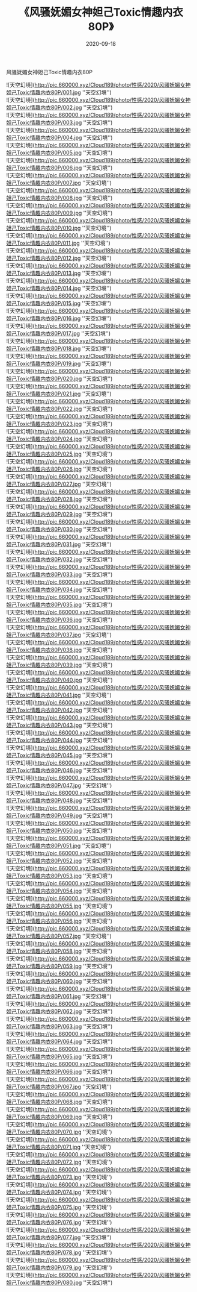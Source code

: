 ﻿---
layout: post
title:  《风骚妩媚女神妲己Toxic情趣内衣80P》
date:   2020-09-18
img: http://pic.660000.xyz/Cloud189/photo/性感/2020/风骚妩媚女神妲己Toxic情趣内衣80P/000.jpg
categories: [美女, 性感, 泳衣]
---

风骚妩媚女神妲己Toxic情趣内衣80P



![天空幻境](http://pic.660000.xyz/Cloud189/photo/性感/2020/风骚妩媚女神妲己Toxic情趣内衣80P/001.jpg ''天空幻境'') <br>
![天空幻境](http://pic.660000.xyz/Cloud189/photo/性感/2020/风骚妩媚女神妲己Toxic情趣内衣80P/002.jpg ''天空幻境'') <br>
![天空幻境](http://pic.660000.xyz/Cloud189/photo/性感/2020/风骚妩媚女神妲己Toxic情趣内衣80P/003.jpg ''天空幻境'') <br>
![天空幻境](http://pic.660000.xyz/Cloud189/photo/性感/2020/风骚妩媚女神妲己Toxic情趣内衣80P/004.jpg ''天空幻境'') <br>
![天空幻境](http://pic.660000.xyz/Cloud189/photo/性感/2020/风骚妩媚女神妲己Toxic情趣内衣80P/005.jpg ''天空幻境'') <br>
![天空幻境](http://pic.660000.xyz/Cloud189/photo/性感/2020/风骚妩媚女神妲己Toxic情趣内衣80P/006.jpg ''天空幻境'') <br>
![天空幻境](http://pic.660000.xyz/Cloud189/photo/性感/2020/风骚妩媚女神妲己Toxic情趣内衣80P/007.jpg ''天空幻境'') <br>
![天空幻境](http://pic.660000.xyz/Cloud189/photo/性感/2020/风骚妩媚女神妲己Toxic情趣内衣80P/008.jpg ''天空幻境'') <br>
![天空幻境](http://pic.660000.xyz/Cloud189/photo/性感/2020/风骚妩媚女神妲己Toxic情趣内衣80P/009.jpg ''天空幻境'') <br>
![天空幻境](http://pic.660000.xyz/Cloud189/photo/性感/2020/风骚妩媚女神妲己Toxic情趣内衣80P/010.jpg ''天空幻境'') <br>
![天空幻境](http://pic.660000.xyz/Cloud189/photo/性感/2020/风骚妩媚女神妲己Toxic情趣内衣80P/011.jpg ''天空幻境'') <br>
![天空幻境](http://pic.660000.xyz/Cloud189/photo/性感/2020/风骚妩媚女神妲己Toxic情趣内衣80P/012.jpg ''天空幻境'') <br>
![天空幻境](http://pic.660000.xyz/Cloud189/photo/性感/2020/风骚妩媚女神妲己Toxic情趣内衣80P/013.jpg ''天空幻境'') <br>
![天空幻境](http://pic.660000.xyz/Cloud189/photo/性感/2020/风骚妩媚女神妲己Toxic情趣内衣80P/014.jpg ''天空幻境'') <br>
![天空幻境](http://pic.660000.xyz/Cloud189/photo/性感/2020/风骚妩媚女神妲己Toxic情趣内衣80P/015.jpg ''天空幻境'') <br>
![天空幻境](http://pic.660000.xyz/Cloud189/photo/性感/2020/风骚妩媚女神妲己Toxic情趣内衣80P/016.jpg ''天空幻境'') <br>
![天空幻境](http://pic.660000.xyz/Cloud189/photo/性感/2020/风骚妩媚女神妲己Toxic情趣内衣80P/017.jpg ''天空幻境'') <br>
![天空幻境](http://pic.660000.xyz/Cloud189/photo/性感/2020/风骚妩媚女神妲己Toxic情趣内衣80P/018.jpg ''天空幻境'') <br>
![天空幻境](http://pic.660000.xyz/Cloud189/photo/性感/2020/风骚妩媚女神妲己Toxic情趣内衣80P/019.jpg ''天空幻境'') <br>
![天空幻境](http://pic.660000.xyz/Cloud189/photo/性感/2020/风骚妩媚女神妲己Toxic情趣内衣80P/020.jpg ''天空幻境'') <br>
![天空幻境](http://pic.660000.xyz/Cloud189/photo/性感/2020/风骚妩媚女神妲己Toxic情趣内衣80P/021.jpg ''天空幻境'') <br>
![天空幻境](http://pic.660000.xyz/Cloud189/photo/性感/2020/风骚妩媚女神妲己Toxic情趣内衣80P/022.jpg ''天空幻境'') <br>
![天空幻境](http://pic.660000.xyz/Cloud189/photo/性感/2020/风骚妩媚女神妲己Toxic情趣内衣80P/023.jpg ''天空幻境'') <br>
![天空幻境](http://pic.660000.xyz/Cloud189/photo/性感/2020/风骚妩媚女神妲己Toxic情趣内衣80P/024.jpg ''天空幻境'') <br>
![天空幻境](http://pic.660000.xyz/Cloud189/photo/性感/2020/风骚妩媚女神妲己Toxic情趣内衣80P/025.jpg ''天空幻境'') <br>
![天空幻境](http://pic.660000.xyz/Cloud189/photo/性感/2020/风骚妩媚女神妲己Toxic情趣内衣80P/026.jpg ''天空幻境'') <br>
![天空幻境](http://pic.660000.xyz/Cloud189/photo/性感/2020/风骚妩媚女神妲己Toxic情趣内衣80P/027.jpg ''天空幻境'') <br>
![天空幻境](http://pic.660000.xyz/Cloud189/photo/性感/2020/风骚妩媚女神妲己Toxic情趣内衣80P/028.jpg ''天空幻境'') <br>
![天空幻境](http://pic.660000.xyz/Cloud189/photo/性感/2020/风骚妩媚女神妲己Toxic情趣内衣80P/029.jpg ''天空幻境'') <br>
![天空幻境](http://pic.660000.xyz/Cloud189/photo/性感/2020/风骚妩媚女神妲己Toxic情趣内衣80P/030.jpg ''天空幻境'') <br>
![天空幻境](http://pic.660000.xyz/Cloud189/photo/性感/2020/风骚妩媚女神妲己Toxic情趣内衣80P/031.jpg ''天空幻境'') <br>
![天空幻境](http://pic.660000.xyz/Cloud189/photo/性感/2020/风骚妩媚女神妲己Toxic情趣内衣80P/032.jpg ''天空幻境'') <br>
![天空幻境](http://pic.660000.xyz/Cloud189/photo/性感/2020/风骚妩媚女神妲己Toxic情趣内衣80P/033.jpg ''天空幻境'') <br>
![天空幻境](http://pic.660000.xyz/Cloud189/photo/性感/2020/风骚妩媚女神妲己Toxic情趣内衣80P/034.jpg ''天空幻境'') <br>
![天空幻境](http://pic.660000.xyz/Cloud189/photo/性感/2020/风骚妩媚女神妲己Toxic情趣内衣80P/035.jpg ''天空幻境'') <br>
![天空幻境](http://pic.660000.xyz/Cloud189/photo/性感/2020/风骚妩媚女神妲己Toxic情趣内衣80P/036.jpg ''天空幻境'') <br>
![天空幻境](http://pic.660000.xyz/Cloud189/photo/性感/2020/风骚妩媚女神妲己Toxic情趣内衣80P/037.jpg ''天空幻境'') <br>
![天空幻境](http://pic.660000.xyz/Cloud189/photo/性感/2020/风骚妩媚女神妲己Toxic情趣内衣80P/038.jpg ''天空幻境'') <br>
![天空幻境](http://pic.660000.xyz/Cloud189/photo/性感/2020/风骚妩媚女神妲己Toxic情趣内衣80P/039.jpg ''天空幻境'') <br>
![天空幻境](http://pic.660000.xyz/Cloud189/photo/性感/2020/风骚妩媚女神妲己Toxic情趣内衣80P/040.jpg ''天空幻境'') <br>
![天空幻境](http://pic.660000.xyz/Cloud189/photo/性感/2020/风骚妩媚女神妲己Toxic情趣内衣80P/041.jpg ''天空幻境'') <br>
![天空幻境](http://pic.660000.xyz/Cloud189/photo/性感/2020/风骚妩媚女神妲己Toxic情趣内衣80P/042.jpg ''天空幻境'') <br>
![天空幻境](http://pic.660000.xyz/Cloud189/photo/性感/2020/风骚妩媚女神妲己Toxic情趣内衣80P/043.jpg ''天空幻境'') <br>
![天空幻境](http://pic.660000.xyz/Cloud189/photo/性感/2020/风骚妩媚女神妲己Toxic情趣内衣80P/044.jpg ''天空幻境'') <br>
![天空幻境](http://pic.660000.xyz/Cloud189/photo/性感/2020/风骚妩媚女神妲己Toxic情趣内衣80P/045.jpg ''天空幻境'') <br>
![天空幻境](http://pic.660000.xyz/Cloud189/photo/性感/2020/风骚妩媚女神妲己Toxic情趣内衣80P/046.jpg ''天空幻境'') <br>
![天空幻境](http://pic.660000.xyz/Cloud189/photo/性感/2020/风骚妩媚女神妲己Toxic情趣内衣80P/047.jpg ''天空幻境'') <br>
![天空幻境](http://pic.660000.xyz/Cloud189/photo/性感/2020/风骚妩媚女神妲己Toxic情趣内衣80P/048.jpg ''天空幻境'') <br>
![天空幻境](http://pic.660000.xyz/Cloud189/photo/性感/2020/风骚妩媚女神妲己Toxic情趣内衣80P/049.jpg ''天空幻境'') <br>
![天空幻境](http://pic.660000.xyz/Cloud189/photo/性感/2020/风骚妩媚女神妲己Toxic情趣内衣80P/050.jpg ''天空幻境'') <br>
![天空幻境](http://pic.660000.xyz/Cloud189/photo/性感/2020/风骚妩媚女神妲己Toxic情趣内衣80P/051.jpg ''天空幻境'') <br>
![天空幻境](http://pic.660000.xyz/Cloud189/photo/性感/2020/风骚妩媚女神妲己Toxic情趣内衣80P/052.jpg ''天空幻境'') <br>
![天空幻境](http://pic.660000.xyz/Cloud189/photo/性感/2020/风骚妩媚女神妲己Toxic情趣内衣80P/053.jpg ''天空幻境'') <br>
![天空幻境](http://pic.660000.xyz/Cloud189/photo/性感/2020/风骚妩媚女神妲己Toxic情趣内衣80P/054.jpg ''天空幻境'') <br>
![天空幻境](http://pic.660000.xyz/Cloud189/photo/性感/2020/风骚妩媚女神妲己Toxic情趣内衣80P/055.jpg ''天空幻境'') <br>
![天空幻境](http://pic.660000.xyz/Cloud189/photo/性感/2020/风骚妩媚女神妲己Toxic情趣内衣80P/056.jpg ''天空幻境'') <br>
![天空幻境](http://pic.660000.xyz/Cloud189/photo/性感/2020/风骚妩媚女神妲己Toxic情趣内衣80P/057.jpg ''天空幻境'') <br>
![天空幻境](http://pic.660000.xyz/Cloud189/photo/性感/2020/风骚妩媚女神妲己Toxic情趣内衣80P/058.jpg ''天空幻境'') <br>
![天空幻境](http://pic.660000.xyz/Cloud189/photo/性感/2020/风骚妩媚女神妲己Toxic情趣内衣80P/059.jpg ''天空幻境'') <br>
![天空幻境](http://pic.660000.xyz/Cloud189/photo/性感/2020/风骚妩媚女神妲己Toxic情趣内衣80P/060.jpg ''天空幻境'') <br>
![天空幻境](http://pic.660000.xyz/Cloud189/photo/性感/2020/风骚妩媚女神妲己Toxic情趣内衣80P/061.jpg ''天空幻境'') <br>
![天空幻境](http://pic.660000.xyz/Cloud189/photo/性感/2020/风骚妩媚女神妲己Toxic情趣内衣80P/062.jpg ''天空幻境'') <br>
![天空幻境](http://pic.660000.xyz/Cloud189/photo/性感/2020/风骚妩媚女神妲己Toxic情趣内衣80P/063.jpg ''天空幻境'') <br>
![天空幻境](http://pic.660000.xyz/Cloud189/photo/性感/2020/风骚妩媚女神妲己Toxic情趣内衣80P/064.jpg ''天空幻境'') <br>
![天空幻境](http://pic.660000.xyz/Cloud189/photo/性感/2020/风骚妩媚女神妲己Toxic情趣内衣80P/065.jpg ''天空幻境'') <br>
![天空幻境](http://pic.660000.xyz/Cloud189/photo/性感/2020/风骚妩媚女神妲己Toxic情趣内衣80P/066.jpg ''天空幻境'') <br>
![天空幻境](http://pic.660000.xyz/Cloud189/photo/性感/2020/风骚妩媚女神妲己Toxic情趣内衣80P/067.jpg ''天空幻境'') <br>
![天空幻境](http://pic.660000.xyz/Cloud189/photo/性感/2020/风骚妩媚女神妲己Toxic情趣内衣80P/068.jpg ''天空幻境'') <br>
![天空幻境](http://pic.660000.xyz/Cloud189/photo/性感/2020/风骚妩媚女神妲己Toxic情趣内衣80P/069.jpg ''天空幻境'') <br>
![天空幻境](http://pic.660000.xyz/Cloud189/photo/性感/2020/风骚妩媚女神妲己Toxic情趣内衣80P/070.jpg ''天空幻境'') <br>
![天空幻境](http://pic.660000.xyz/Cloud189/photo/性感/2020/风骚妩媚女神妲己Toxic情趣内衣80P/071.jpg ''天空幻境'') <br>
![天空幻境](http://pic.660000.xyz/Cloud189/photo/性感/2020/风骚妩媚女神妲己Toxic情趣内衣80P/072.jpg ''天空幻境'') <br>
![天空幻境](http://pic.660000.xyz/Cloud189/photo/性感/2020/风骚妩媚女神妲己Toxic情趣内衣80P/073.jpg ''天空幻境'') <br>
![天空幻境](http://pic.660000.xyz/Cloud189/photo/性感/2020/风骚妩媚女神妲己Toxic情趣内衣80P/074.jpg ''天空幻境'') <br>
![天空幻境](http://pic.660000.xyz/Cloud189/photo/性感/2020/风骚妩媚女神妲己Toxic情趣内衣80P/075.jpg ''天空幻境'') <br>
![天空幻境](http://pic.660000.xyz/Cloud189/photo/性感/2020/风骚妩媚女神妲己Toxic情趣内衣80P/076.jpg ''天空幻境'') <br>
![天空幻境](http://pic.660000.xyz/Cloud189/photo/性感/2020/风骚妩媚女神妲己Toxic情趣内衣80P/077.jpg ''天空幻境'') <br>
![天空幻境](http://pic.660000.xyz/Cloud189/photo/性感/2020/风骚妩媚女神妲己Toxic情趣内衣80P/078.jpg ''天空幻境'') <br>
![天空幻境](http://pic.660000.xyz/Cloud189/photo/性感/2020/风骚妩媚女神妲己Toxic情趣内衣80P/079.jpg ''天空幻境'') <br>
![天空幻境](http://pic.660000.xyz/Cloud189/photo/性感/2020/风骚妩媚女神妲己Toxic情趣内衣80P/080.jpg ''天空幻境'') <br>